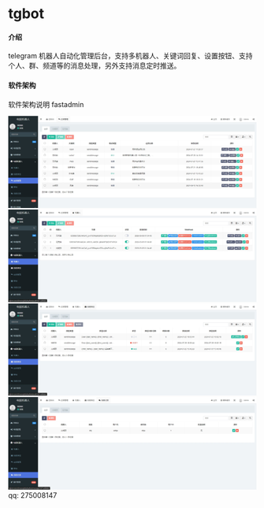 # tgbot

#### 介绍
telegram 机器人自动化管理后台，支持多机器人、关键词回复、设置按钮、支持个人、群、频道等的消息处理，另外支持消息定时推送。

#### 软件架构
软件架构说明
fastadmin

![输入图片说明](/public/assets/img/1.png "在这里输入图片标题")
![输入图片说明](/public/assets/img/2.png "在这里输入图片标题")
![输入图片说明](/public/assets/img/3.png "在这里输入图片标题")
![输入图片说明](/public/assets/img/4.png "在这里输入图片标题")
qq: 275008147

 